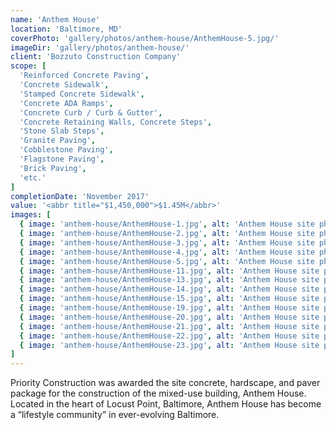 ```yaml
---
name: 'Anthem House'
location: 'Baltimore, MD'
coverPhoto: 'gallery/photos/anthem-house/AnthemHouse-5.jpg/'
imageDir: 'gallery/photos/anthem-house/'
client: 'Bozzuto Construction Company'
scope: [
  'Reinforced Concrete Paving',
  'Concrete Sidewalk', 
  'Stamped Concrete Sidewalk',
  'Concrete ADA Ramps',
  'Concrete Curb / Curb & Gutter',
  'Concrete Retaining Walls, Concrete Steps',
  'Stone Slab Steps',
  'Granite Paving',
  'Cobblestone Paving',
  'Flagstone Paving',
  'Brick Paving',
  'etc.'
]
completionDate: 'November 2017'
value: '<abbr title="$1,450,000">$1.45M</abbr>'
images: [
  { image: 'anthem-house/AnthemHouse-1.jpg', alt: 'Anthem House site photograph' },
  { image: 'anthem-house/AnthemHouse-2.jpg', alt: 'Anthem House site photograph' },
  { image: 'anthem-house/AnthemHouse-3.jpg', alt: 'Anthem House site photograph' },
  { image: 'anthem-house/AnthemHouse-4.jpg', alt: 'Anthem House site photograph' },
  { image: 'anthem-house/AnthemHouse-5.jpg', alt: 'Anthem House site photograph' },
  { image: 'anthem-house/AnthemHouse-11.jpg', alt: 'Anthem House site photograph' },
  { image: 'anthem-house/AnthemHouse-13.jpg', alt: 'Anthem House site photograph' },
  { image: 'anthem-house/AnthemHouse-14.jpg', alt: 'Anthem House site photograph' },
  { image: 'anthem-house/AnthemHouse-15.jpg', alt: 'Anthem House site photograph' },
  { image: 'anthem-house/AnthemHouse-19.jpg', alt: 'Anthem House site photograph' },
  { image: 'anthem-house/AnthemHouse-20.jpg', alt: 'Anthem House site photograph' },
  { image: 'anthem-house/AnthemHouse-21.jpg', alt: 'Anthem House site photograph' },
  { image: 'anthem-house/AnthemHouse-22.jpg', alt: 'Anthem House site photograph' },
  { image: 'anthem-house/AnthemHouse-23.jpg', alt: 'Anthem House site photograph' },
]
---
```


Priority Construction was awarded the site concrete, hardscape, and paver package for the construction of the mixed-use building, Anthem House. Located in the heart of Locust Point, Baltimore, Anthem House has become a “lifestyle community” in ever-evolving Baltimore.
